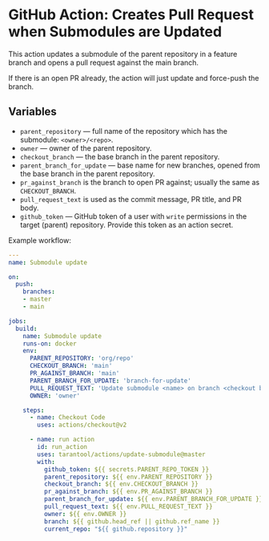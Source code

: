 # GitHub Action: Creates Pull Request when Submodules are Updated

This action updates a submodule of the parent repository in a feature branch and opens a pull request against the main branch.

If there is an open PR already, the action will just update and force-push the branch.

## Variables

- `parent_repository` — full name of the repository which has the submodule: `<owner>/<repo>`.
- `owner` — owner of the parent repository.
- `checkout_branch` — the base branch in the parent repository.
- `parent_branch_for_update` — base name for new branches, opened from the base branch in the parent repository.
- `pr_against_branch` is the branch to open PR against; usually the same as `CHECKOUT_BRANCH`.
- `pull_request_text` is used as the commit message, PR title, and PR body.
- `github_token` — GitHub token of a user with `write` permissions in the target (parent) repository. Provide this token as an action secret.

Example workflow:

```yml
---
name: Submodule update

on:
  push:
    branches: 
    - master
    - main

jobs:
  build:
    name: Submodule update
    runs-on: docker
    env:
      PARENT_REPOSITORY: 'org/repo'
      CHECKOUT_BRANCH: 'main'
      PR_AGAINST_BRANCH: 'main'
      PARENT_BRANCH_FOR_UPDATE: 'branch-for-update'
      PULL_REQUEST_TEXT: 'Update submodule <name> on branch <checkout branch>'
      OWNER: 'owner'

    steps:
      - name: Checkout Code
        uses: actions/checkout@v2

      - name: run action
        id: run_action
        uses: tarantool/actions/update-submodule@master
        with:
          github_token: ${{ secrets.PARENT_REPO_TOKEN }}
          parent_repository: ${{ env.PARENT_REPOSITORY }}
          checkout_branch: ${{ env.CHECKOUT_BRANCH }}
          pr_against_branch: ${{ env.PR_AGAINST_BRANCH }}
          parent_branch_for_update: ${{ env.PARENT_BRANCH_FOR_UPDATE }}
          pull_request_text: ${{ env.PULL_REQUEST_TEXT }}
          owner: ${{ env.OWNER }}
          branch: ${{ github.head_ref || github.ref_name }}
          current_repo: "${{ github.repository }}"

```
